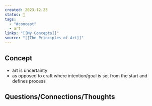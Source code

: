 ```yaml
---
created: 2023-12-23
status: 🔴
tags:
  - "#concept"
  - art
links: "[[My Concepts]]"
source: "[[The Principles of Art]]"
---
```

## Concept
- art is uncertainty
- as opposed to craft where intention/goal is set from the start and defines process
## Questions/Connections/Thoughts